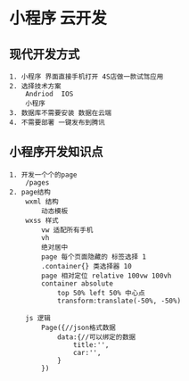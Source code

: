 # 小程序 云开发

## 现代开发方式
    1. 小程序 界面直接手机打开 4S店做一款试驾应用
    2. 选择技术方案
        Andriod  IOS  
        小程序 
    3. 数据库不需要安装 数据在云端
    4. 不需要部署 一键发布到腾讯

## 小程序开发知识点
    1. 开发一个个的page 
        /pages
    2. page结构
        wxml 结构
            动态模板
        wxss 样式
            vw 适配所有手机
            vh
            绝对居中
            page 每个页面隐藏的 标签选择 1
            .container{} 类选择器 10
            page 相对定位 relative 100vw 100vh
            container absolute
                top 50% left 50% 中心点
                transform:translate(-50%, -50%)

        js 逻辑
            Page({//json格式数据
                data:{//可以绑定的数据
                    title:'',
                    car:'',
                }
            })